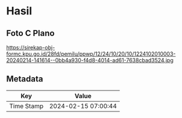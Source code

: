 # Hasil

## Foto C Plano

https://sirekap-obj-formc.kpu.go.id/28fd/pemilu/ppwp/12/24/10/20/10/1224102010003-20240214-141614--0bb4a930-f4d8-4014-ad61-7638cbad3524.jpg


## Metadata

| Key        | Value               |
| ---------- | ------------------- |
| Time Stamp | 2024-02-15 07:00:44 |



